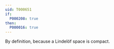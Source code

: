 ```yaml
---
uid: T000651
if:
  P000208: true
then:
  P000016: true
---
```


By definition, because a Lindelöf space is compact.
